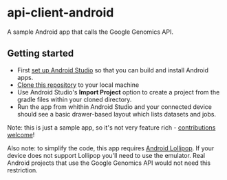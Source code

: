 # api-client-android
A sample Android app that calls the Google Genomics API.

## Getting started
* First [set up Android Studio](http://developer.android.com/sdk/index.html) 
  so that you can build and install Android apps.
* [Clone this repository](https://help.github.com/articles/working-with-repositories/)
  to your local machine
* Use Android Studio's **Import Project** option to create a project from
  the gradle files within your cloned directory.
* Run the app from whithin Android Studio and your connected device should see a basic
  drawer-based layout which lists datasets and jobs. 


Note: this is just a sample app, so it's not very feature rich - [contributions welcome](CONTRIBUTING.rst)!

Also note: to simplify the code, this app requires [Android Lollipop](https://developer.android.com/about/versions/android-5.0.html). If your device does not support Lollipop you'll need to use the emulator. Real Android projects that use the Google Genomics API would not need this restriction.
